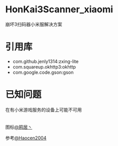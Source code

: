 # HonKai3Scanner_xiaomi
崩坏3扫码器小米服解决方案
# 引用库
- com.github.jenly1314:zxing-lite
- com.squareup.okhttp3:okhttp
- com.google.code.gson:gson
# 已知问题
在有小米游戏服务的设备上可能不可用
<br/><br/><br/>
图标[@鸦居丶](https://www.miyoushe.com/bh3/article/19742196)

参考[@Haocen2004](https://github.com/HonkaiScanner/bh3_login_simulation-memories)
